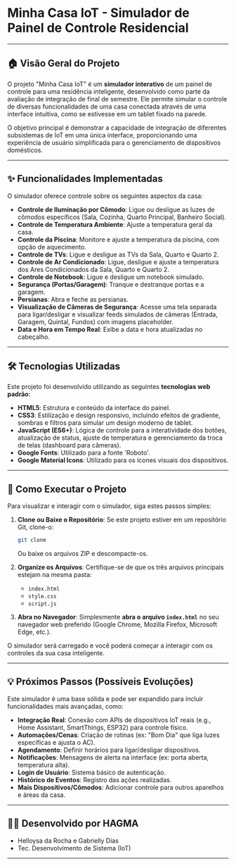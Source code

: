 # Minha Casa IoT - Simulador de Painel de Controle Residencial

---

## 🏠 Visão Geral do Projeto

O projeto "Minha Casa IoT" é um **simulador interativo** de um painel de controle para uma residência inteligente, desenvolvido como parte da avaliação de integração de final de semestre. Ele permite simular o controle de diversas funcionalidades de uma casa conectada através de uma interface intuitiva, como se estivesse em um tablet fixado na parede.

O objetivo principal é demonstrar a capacidade de integração de diferentes subsistemas de IoT em uma única interface, proporcionando uma experiência de usuário simplificada para o gerenciamento de dispositivos domésticos.

---

## ✨ Funcionalidades Implementadas

O simulador oferece controle sobre os seguintes aspectos da casa:

* **Controle de Iluminação por Cômodo**: Ligue ou desligue as luzes de cômodos específicos (Sala, Cozinha, Quarto Principal, Banheiro Social).
* **Controle de Temperatura Ambiente**: Ajuste a temperatura geral da casa.
* **Controle da Piscina**: Monitore e ajuste a temperatura da piscina, com opção de aquecimento.
* **Controle de TVs**: Ligue e desligue as TVs da Sala, Quarto e Quarto 2.
* **Controle de Ar Condicionado**: Ligue, desligue e ajuste a temperatura dos Ares Condicionados da Sala, Quarto e Quarto 2.
* **Controle de Notebook**: Ligue e desligue um notebook simulado.
* **Segurança (Portas/Garagem)**: Tranque e destranque portas e a garagem.
* **Persianas**: Abra e feche as persianas.
* **Visualização de Câmeras de Segurança**: Acesse uma tela separada para ligar/desligar e visualizar feeds simulados de câmeras (Entrada, Garagem, Quintal, Fundos) com imagens placeholder.
* **Data e Hora em Tempo Real**: Exibe a data e hora atualizadas no cabeçalho.

---

## 🛠️ Tecnologias Utilizadas

Este projeto foi desenvolvido utilizando as seguintes **tecnologias web padrão**:

* **HTML5**: Estrutura e conteúdo da interface do painel.
* **CSS3**: Estilização e design responsivo, incluindo efeitos de gradiente, sombras e filtros para simular um design moderno de tablet.
* **JavaScript (ES6+)**: Lógica de controle para a interatividade dos botões, atualização de status, ajuste de temperatura e gerenciamento da troca de telas (dashboard para câmeras).
* **Google Fonts**: Utilizado para a fonte 'Roboto'.
* **Google Material Icons**: Utilizado para os ícones visuais dos dispositivos.

---

## 🚀 Como Executar o Projeto

Para visualizar e interagir com o simulador, siga estes passos simples:

1.  **Clone ou Baixe o Repositório**:
    Se este projeto estiver em um repositório Git, clone-o:
    ```bash
    git clone 
    ```
    Ou baixe os arquivos ZIP e descompacte-os.

2.  **Organize os Arquivos**:
    Certifique-se de que os três arquivos principais estejam na mesma pasta:
    * `index.html`
    * `style.css`
    * `script.js`

3.  **Abra no Navegador**:
    Simplesmente **abra o arquivo `index.html`** no seu navegador web preferido (Google Chrome, Mozilla Firefox, Microsoft Edge, etc.).

O simulador será carregado e você poderá começar a interagir com os controles da sua casa inteligente.

---

## 💡 Próximos Passos (Possíveis Evoluções)

Este simulador é uma base sólida e pode ser expandido para incluir funcionalidades mais avançadas, como:

* **Integração Real**: Conexão com APIs de dispositivos IoT reais (e.g., Home Assistant, SmartThings, ESP32) para controle físico.
* **Automações/Cenas**: Criação de rotinas (ex: "Bom Dia" que liga luzes específicas e ajusta o AC).
* **Agendamento**: Definir horários para ligar/desligar dispositivos.
* **Notificações**: Mensagens de alerta na interface (ex: porta aberta, temperatura alta).
* **Login de Usuário**: Sistema básico de autenticação.
* **Histórico de Eventos**: Registro das ações realizadas.
* **Mais Dispositivos/Cômodos**: Adicionar controle para outros aparelhos e áreas da casa.

---

## 🧑‍💻 Desenvolvido por HAGMA

* Helloysa da Rocha e Gabrielly Dias 
* Tec. Desenvolvimento de Sistema (IoT)


---

